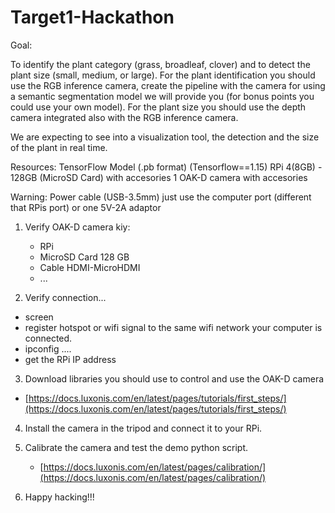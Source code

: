 # Target1-Hackathon

Goal: 

To identify the plant category (grass, broadleaf, clover) and to detect the plant size (small, medium, or large). For the plant identification you should use the RGB inference camera, create the pipeline with the camera for using a semantic segmentation model we will provide you (for bonus points you could use your own model). For the plant size you should use the depth camera integrated also with the RGB inference camera.

We are expecting to see into a visualization tool, the detection and the size of the plant in real time.

Resources:
TensorFlow Model (.pb format) (Tensorflow==1.15)
RPi 4(8GB) - 128GB (MicroSD Card) with accesories
1 OAK-D camera with accesories

Warning: Power cable (USB-3.5mm) just use the computer port (different that RPis port) or one 5V-2A adaptor

1. Verify OAK-D camera kiy:
    - RPi
    - MicroSD Card 128 GB
    - Cable HDMI-MicroHDMI
    - ...

2. Verify connection...
  - screen
  - register hotspot or wifi signal to the same wifi network your computer is connected.
  - ipconfig ....
  - get the RPi IP address

3. Download libraries you should use to control and use the OAK-D camera
  - [https://docs.luxonis.com/en/latest/pages/tutorials/first_steps/](https://docs.luxonis.com/en/latest/pages/tutorials/first_steps/)

4. Install the camera in the tripod and connect it to your RPi.

5. Calibrate the camera and test the demo python script.
   - [https://docs.luxonis.com/en/latest/pages/calibration/](https://docs.luxonis.com/en/latest/pages/calibration/)

6. Happy hacking!!!

